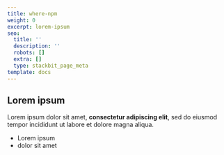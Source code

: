 ```yaml
---
title: where-npm
weight: 0
excerpt: lorem-ipsum
seo:
  title: ''
  description: ''
  robots: []
  extra: []
  type: stackbit_page_meta
template: docs
---
```


## Lorem ipsum

Lorem ipsum dolor sit amet, **consectetur adipiscing elit**, sed do eiusmod tempor incididunt ut labore et dolore magna aliqua.

-   Lorem ipsum
-   dolor sit amet
